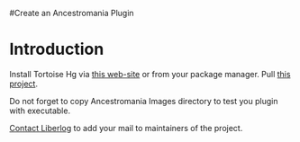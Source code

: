 #Create an Ancestromania Plugin

# Introduction #


Install Tortoise Hg via [this web-site](http://tortoisehg.bitbucket.org/) or from your package manager. Pull [this project](https://code.google.com/p/ancestromania/source/checkout).

Do not forget to copy Ancestromania Images directory to test you plugin with executable.

[Contact Liberlog](http://www.liberlog.fr/matthius) to add your mail to maintainers of the project.
